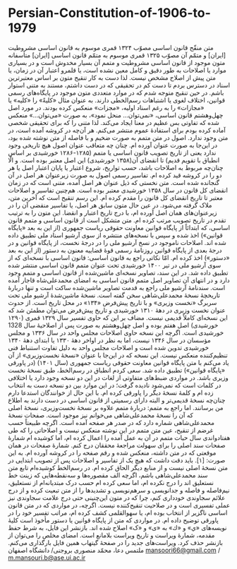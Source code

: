# Persian-Constitution-of-1906-to-1979
متن منقّح قانون اساسی مصوّب ۱۳۲۴ قمری موسوم به قانون اساسی مشروطیت [ایران] و متمّم آن مصوّب ۱۳۲۵ قمری موسوم به متمّم قانون اساسی [ایران]
متأسفانه متون موجود از قانون اساسی مشروطیت و متمم آن بسیار مخدوش است و در بسیاری موارد یا اصلاحات به طور دقیق و کامل معین نشده است، یا قلمرو اعتبار آن در زمان، یا متن پیش از اصلاح مشخص نیست. لذا دست به کار تنقیح متون بر اساس معتبرترین اسناد در دسترس بردم تا دست کم در تحقیقی که در دست داشتم، مستند به متنی استوار باشم. در حین تنقیح متوجه شدم که در موارد متعددی متون موجود در پایگاه‌های رسمی قوانین، اختلاف لغوی یا اشتباهات رسم‌الخطی دارند. به عنوان مثال «کلیةً» را «کلیه» یا «مجازات» را به رغم اسناد اولیه، «مجزات» منعکس کرده بودند. در مورد اصل چهل‌وهشتم قانون اساسی، «نمی‌توان... منحل نمود»، به صورت «می‌توان...» منعکس شده که تفاوتی بس عظیم در معنا ایجاد می‌کند. لذا متنی را که برای تحقیقی شخصی آماده کرده بودم برای استفادهٔ عموم منتشر می‌کنم.
هر آن‌چه در کروشه آمده است، در متن وجود ندارد. اصول در متن متمم به صورت ضخیم و با فاصله از متن نوشته شده بود، در این‌جا به صورت عنوان آورده ام. چنان چه متعاقب عنوان اصول هیچ تاریخی وجود ندارد یعنی از تاریخ تصویب قانون اساسی یا متمم (۱۲۸۵-۱۲۸۶ خورشیدی بر اساس انطباق با تقویم قدیم) تا انقضای آن(۱۳۵۸ خورشیدی) این اصل معتبر بوده است. و الّا چنان‌چه مربوط به اصلاحات باشد، حسب تواریخ، شروع اعتبار یا پایان اعتبار اصل یا هر دو را در کروشه قید کرده ام. 
تفاسیر رسمی اصول به صورت زیرعنوان هر اصل در آن گنجانده شده است.
متن نخستی که ذیل عنوان هر اصل آمده، متنی است که در زمان انقضای کل قانون در سال ۱۳۵۸ خورشیدی معتبر بوده است. هم‌چنین تفاسیر و اصلاحات معتبر تا تاریخ انقضای کل قانون را مقدم کرده ام. این رسم تنقیح است که آخرین متن، ملاک گرفته می‌شود. در عین حال متون سابق هر اصل، یا تفاسیر منقضی آن را در زیرعنوان‌های همان اصل آورده ام، با درج تاریخ اعتبار و انقضا. این متون را به ترتیب تقدم در تاریخ تصویب مرتب کرده ام.
متن متشکل است از قانون اساسی و متمم قانون اساسی، که ابتدائاً از پایگاه قوانین معاونت حقوقی ریاست جمهوری (از این به بعد «پایگاه قوانین») اخذ شده و سپس با نسخه‌های منتشره از سوی آرشیو اسناد ملی تطبیق داده شده اند. اصلاحات ناموجود در نسخ آرشیو ملی را در درجهٔ نخست، از پایگاه قوانین و در درجهٔ بعدی از پایگاه قوانین روزنامهٔ رسمی قوهٔ قضاییه معنون به دستور (از این به بعد «دستور») اخذ کرده ام.
امّا نکاتی راجع به قانون اساسی: قانون اساسی با نسخه‌ای که از سوی آرشیو ملی در تیر ۱۴۰۰ خورشیدی تحت عنوان متمم قانون اساسی منتشر شده تطبیق داده شد.  در این سند، تصاویر نسخه‌ای ماشین‌شده از قانون اساسی و متمم وجود دارد و در انتهای آن تصاویر اصل متمم قانون اساسی به امضای محمدعلی‌شاه قاجار آمده است. سندنامهٔ آرشیو ملی راجع به قدمت تصاویر ماشین‌شده ساکت است و تنها دربارهٔ تاریخچهٔ نسخهٔ محمدعلی‌شاهی سخن گفته است. نسخهٔ ماشین‌شدهٔ آرشیو ملی تحت سربرگ «نخست وزیری» و با تاریخ پیش‌فرض «۱۳۴» در محل تاریخ است. از حدوث عنوان نخست وزیری در دههٔ ۱۳۱۰ خورشیدی و تاریخ پیش‌فرض می‌توان مطمئن شد که این نسخه‌ای کاملاً قدیمی نیست. مضاف بر این که حاوی تفسیر سال ۱۳۲۹ قمری (۱۲۹۰ خورشیدی) اصل هفتم بوده و اصل چهل‌وهشتم به صورت پس از اصلاحیهٔ سال 1328 خورشیدی است. اگرچه این نسخه حاوی اصلاحات مجلس واحد در سال ۱۳۳۶ و مجلس مؤسسان در سال ۱۳۴۶ نیست، اما به نظر در اواخر دههٔ ۱۳۳۰ یا ابتدای دههٔ ۱۳۴۰ خورشیدی تدوین شده است و اصلاحات مجلس واحد به دلیل تفاوت استنباط فنی تنظیم‌کننده منعکس نیست. این نسخه که در این‌جا با عنوان «نسخهٔ نخست‌وزیری» از آن یاد می‌کنم با متن پایگاه قوانین معاونت حقوقی ریاست جمهوری (سال ۱۴۰۱) (در پاورقی «پایگاه قوانین») تطبیق داده شد. سعی کردم انطباق در رسم‌الخط، طبق نسخهٔ نخست وزیری باشد. در مواردی ضبط‌های متفاوتی از لغات در این دو نسخه وجود دارد یا اختلافی در کلمات است که نمی‌شود نادیده گرفت؛ در این موارد بین دو نسخه دست به انتخاب زده ام و کلمهٔ نسخهٔ دیگر را پاورقی کرده ام. با این حال از خوانندگان استدعا دارم چنان‌چه نسخهٔ قدیمی‌تر و البته دارای رسمیتی از قانون اساسی در دست دارند به اطلاع من برسانند. 
اما راجع به متمم: دربارهٔ متمم علاوه بر نسخهٔ نخست‌وزیری، نسخهٔ اصلی که آن را نسخهٔ محمدعلی‌شاهی می‌خوانم نیز موجود است. صفحات نسخهٔ محمدعلی‌شاهی شماره دارد که در صدر هر صفحه آمده است. اگرچه طبیعتاً حسب غرضم از تنقیح، عین متن متمم در این نوشته منعکس نیست و اصلاحاتی را که طی هفتادو‌اندی‌ سال حیات متمم در آن به عمل آمده را اعمال کرده ام، اما کوشیده ام شمارهٔ صفحات سند اصلی را برای سهولت مراجعهٔ محققان درج کنم. شمارهٔ صفحات در همان موقعتی که در متن داشته، منعکس شده و رقم صفحه را در کروشه آورده ام. به این صورت: [۱]. باید دقت داشت که هیچ یک از تفاسیر و اصلاحات پس از تصویب ابتدایی در متن نسخهٔ اصلی نیست و از منابع دیگر الحاق کرده ام. در رسم‌الخط کوشیده‌ام تابع متن سند محمدعلی‌شاهی باشم، اگرچه الف مقصوره‌ها و سه‌نقطه‌هایی که زینت خط نستعلیق اند را درج نکرده ام، اما سعی‌ کرده ام حسب درک مبتدیانه‌ام از نستعلیق، نیم‌فاصله و فاصله و جدانویسی و سرهم‌نویسی و تشدیدها را از متن تبعیت کرده و از درج علائم سجاوندی خودداری کنم، چرا که در متون این‌چنینی حتی درج علامت سجاوندی نیز عملی تفسیری است و در صلاحیت تنقیح‌کننده نیست. اگرچه، در مواردی که در متن قانون اساسی ناگزیر از انتخاب بوده ام، یا سهوالقلمی کشف کرده ام، مراتب تفسیر خود را در پاورقی توضیح داده ام. 
در مواردی که متن از پایگاه‌ قوانین یا دستور مأخوذ است کلیهٔ نویسه‌های «ي» و «ك» به «ی» و «ک» اصلاح شده اند. 
بازنشر این فایل، به شرط حفظ مقدمه، شمارهٔ ویراست و تاریخ ویراست بلامانع است. امضای مخلص را می‌توان از بازنشر حذف کرد. ویراست‌های جدید را در صفحهٔ گیتهاب همین فایل بارگذاری می‌کنم. 
ملتمس دعا، محمّد منصوری بروجنی/ دانشگاه اصفهان
mansoori66@gmail.com / m.mansouri.b@ase.ui.ac.ir 
